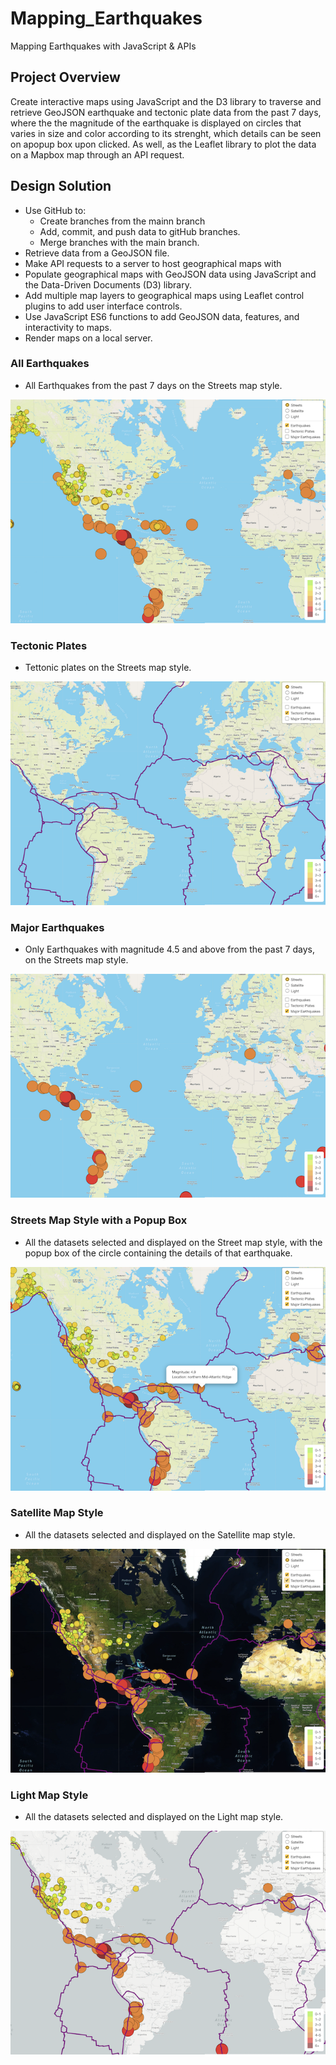 # Mapping_Earthquakes
Mapping Earthquakes with JavaScript &amp; APIs


## Project Overview

Create interactive maps using JavaScript and the D3 library to traverse and retrieve GeoJSON earthquake and tectonic plate data from the past 7 days, where the the magnitude of the earthquake is displayed on circles that varies in size and color according to its strenght, which details can be seen on apopup box upon clicked. As well, as the Leaflet library to plot the data on a Mapbox map through an API request.

## Design Solution

- Use GitHub to:
    - Create branches from the mainn branch
    - Add, commit, and push data to gitHub branches.
    - Merge branches with the main branch.
- Retrieve data from a GeoJSON file.
- Make API requests to a server to host geographical maps with 
- Populate geographical maps with GeoJSON data using JavaScript and the Data-Driven Documents (D3) library.
- Add multiple map layers to geographical maps using Leaflet control plugins to add user interface controls.
- Use JavaScript ES6 functions to add GeoJSON data, features, and interactivity to maps.
- Render maps on a local server.


### All Earthquakes

- All Earthquakes from the past 7 days on the Streets map style.

![all_earthquakes](./Earthquake_Challenge/static/images/all_earthquakes.png)

### Tectonic Plates

- Tettonic plates on the Streets map style.

![tectonic_plates](./Earthquake_Challenge/static/images/tectonic_plates.png)

### Major Earthquakes

- Only Earthquakes with magnitude 4.5 and above from the past 7 days, on the Streets map style.

![major_earthquakes](./Earthquake_Challenge/static/images/major_earthquakes.png)

### Streets Map Style with a Popup Box

-  All the datasets selected and displayed on the Street map style, with the popup box of the circle containing the details of that earthquake.

![streets_map_popup_box](./Earthquake_Challenge/static/images/streets_map_popup_box.png)

### Satellite Map Style

-  All the datasets selected and displayed on the Satellite map style.

![satellite_map_style](./Earthquake_Challenge/static/images/satellite_map_style.png)


### Light Map Style

- All the datasets selected and displayed on the Light map style.

![light_map_style](./Earthquake_Challenge/static/images/light_map_style.png)

